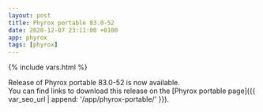 ```yaml
---
layout: post
title: Phyrox portable 83.0-52
date: 2020-12-07 23:11:00 +0100
app: phyrox
tags: [phyrox]
---
```

{% include vars.html %}

Release of Phyrox portable 83.0-52 is now available.<br />
You can find links to download this release on the [Phyrox portable page]({{ var_seo_url | append: '/app/phyrox-portable/' }}).
